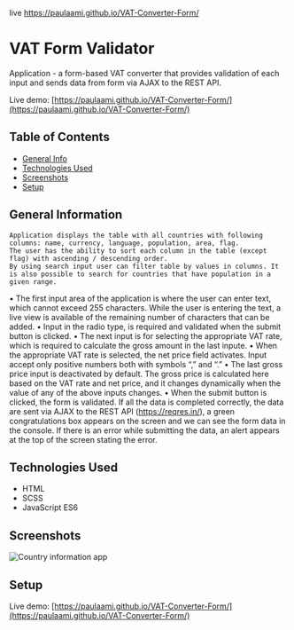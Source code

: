 

live https://paulaami.github.io/VAT-Converter-Form/


# VAT Form Validator

Application - a form-based VAT converter that provides validation of each input and sends data from form via AJAX to the REST API.

Live demo: [https://paulaami.github.io/VAT-Converter-Form/](https://paulaami.github.io/VAT-Converter-Form/)


## Table of Contents
* [General Info](#general-information)
* [Technologies Used](#technologies-used)
* [Screenshots](#screenshots)
* [Setup](#setup)


## General Information

    Application displays the table with all countries with following columns: name, currency, language, population, area, flag.
    The user has the ability to sort each column in the table (except flag) with ascending / descending order. 
    By using search input user can filter table by values in columns. It is also possible to search for countries that have population in a given range.
    
• The first input area of the application is where the user can enter text, which cannot exceed 255 characters. While the user is entering the text, a live view is available of   the remaining number of characters that can be added.
• Input in the radio type, is required and validated when the submit button is clicked.
• The next input is for selecting the appropriate VAT rate, which is required to calculate the gross amount in the last inpute. 
• When the appropriate VAT rate is selected, the net price field activates. Input accept only positive numbers both with symbols “,” and “.” 
• The last gross price input is deactivated by default. The gross price is calculated here based on the VAT rate and net price, and it changes dynamically when the value of any   of the above inputs changes.
• When the submit button is clicked, the form is validated. If all the data is completed correctly, the data are sent via AJAX to the REST API (https://reqres.in/),  a green       congratulations box appears on the screen and we can see the form data in the console.
  If there is an error while submitting the data, an alert appears at the top of the screen stating the error.


## Technologies Used

- HTML 
- SCSS
- JavaScript ES6


## Screenshots
![Country information app](./assets/images/screenshot.png)



## Setup
Live demo: [https://paulaami.github.io/VAT-Converter-Form/](https://paulaami.github.io/VAT-Converter-Form/)





